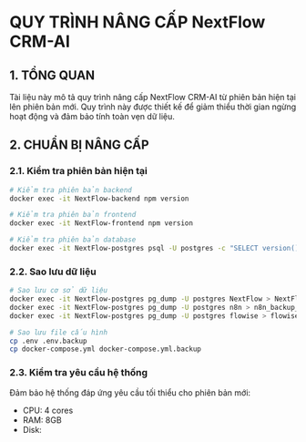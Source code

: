 # QUY TRÌNH NÂNG CẤP NextFlow CRM-AI

## 1. TỔNG QUAN

Tài liệu này mô tả quy trình nâng cấp NextFlow CRM-AI từ phiên bản hiện tại lên phiên bản mới. Quy trình này được thiết kế để giảm thiểu thời gian ngừng hoạt động và đảm bảo tính toàn vẹn dữ liệu.

## 2. CHUẨN BỊ NÂNG CẤP

### 2.1. Kiểm tra phiên bản hiện tại

```bash
# Kiểm tra phiên bản backend
docker exec -it NextFlow-backend npm version

# Kiểm tra phiên bản frontend
docker exec -it NextFlow-frontend npm version

# Kiểm tra phiên bản database
docker exec -it NextFlow-postgres psql -U postgres -c "SELECT version();"
```

### 2.2. Sao lưu dữ liệu

```bash
# Sao lưu cơ sở dữ liệu
docker exec -it NextFlow-postgres pg_dump -U postgres NextFlow > NextFlow_backup_$(date +%Y%m%d).sql
docker exec -it NextFlow-postgres pg_dump -U postgres n8n > n8n_backup_$(date +%Y%m%d).sql
docker exec -it NextFlow-postgres pg_dump -U postgres flowise > flowise_backup_$(date +%Y%m%d).sql

# Sao lưu file cấu hình
cp .env .env.backup
cp docker-compose.yml docker-compose.yml.backup
```

### 2.3. Kiểm tra yêu cầu hệ thống

Đảm bảo hệ thống đáp ứng yêu cầu tối thiểu cho phiên bản mới:

- CPU: 4 cores
- RAM: 8GB
- Disk:
